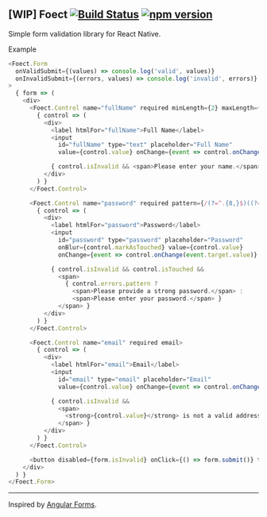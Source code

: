 [WIP] Foect 
[![Build Status](https://travis-ci.org/unexge/foect.svg?branch=master)](https://travis-ci.org/unexge/foect)
[![npm version](https://badge.fury.io/js/foect.svg)](https://badge.fury.io/js/foect)
----
Simple form validation library for React Native.

Example
```js
<Foect.Form
  onValidSubmit={(values) => console.log('valid', values)}
  onInvalidSubmit={(errors, values) => console.log('invalid', errors)}
>
  { form => (
    <div>
      <Foect.Control name="fullName" required minLength={2} maxLength={32}>
        { control => (
          <div>
            <label htmlFor="fullName">Full Name</label>
            <input 
              id="fullName" type="text" placeholder="Full Name" 
              value={control.value} onChange={event => control.onChange(event.target.value)} />

            { control.isInvalid && <span>Please enter your name.</span> }
          </div>
        ) }
      </Foect.Control>

      <Foect.Control name="password" required pattern={/(?=^.{8,}$)((?=.*\d)|(?=.*\W+))(?![.\n])(?=.*[A-Z])(?=.*[a-z]).*$/}>
        { control => (
          <div>
            <label htmlFor="password">Password</label>
            <input 
              id="password" type="password" placeholder="Password"
              onBlur={control.markAsTouched} value={control.value} 
              onChange={event => control.onChange(event.target.value)} />

            { control.isInvalid && control.isTouched &&
              <span>
                { control.errors.pattern ?
                  <span>Please provide a strong password.</span> : 
                  <span>Please enter your password.</span> }
              </span> }
          </div>
        ) }
      </Foect.Control>

      <Foect.Control name="email" required email>
        { control => (
          <div>
            <label htmlFor="email">Email</label>
            <input 
              id="email" type="email" placeholder="Email"
              value={control.value} onChange={event => control.onChange(event.target.value)} />

            { control.isInvalid && 
              <span>
                <strong>{control.value}</strong> is not a valid address.
              </span> }
          </div>
        ) }
      </Foect.Control>

      <button disabled={form.isInvalid} onClick={() => form.submit()} type="submit">Register</button>
    </div>
  ) }
</Foect.Form>
```

----
Inspired by [Angular Forms](https://github.com/angular/angular/tree/master/packages/forms).
